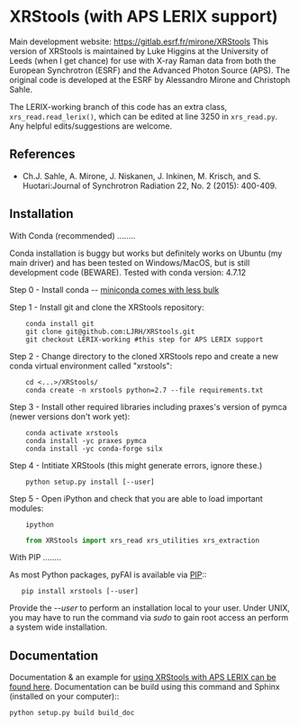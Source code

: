 XRStools (with APS LERIX support)
===========================================

Main development website: https://gitlab.esrf.fr/mirone/XRStools
This version of XRStools is maintained by Luke Higgins at the University of Leeds (when I get chance) for use with X-ray Raman data from both the European Synchrotron (ESRF) and the Advanced Photon Source (APS). The original code is developed at the ESRF by Alessandro Mirone and Christoph Sahle.

The LERIX-working branch of this code has an extra class, `xrs_read.read_lerix()`, which can be edited at line  3250 in `xrs_read.py`. Any helpful edits/suggestions are welcome.

References
----------

* Ch.J. Sahle, A. Mirone, J. Niskanen, J. Inkinen, M. Krisch, and S. Huotari:Journal of Synchrotron Radiation 22, No. 2 (2015): 400-409.

Installation
------------

With Conda (recommended)
........

Conda installation is buggy but works but definitely works on Ubuntu (my main driver) and has been tested on Windows/MacOS, but is still development code (BEWARE). Tested with conda version: 4.7.12

Step 0 - Install conda -- [miniconda comes with less bulk](https://conda.io/en/latest/miniconda.html)

Step 1 - Install git and clone the XRStools repository:

```shell
    conda install git
    git clone git@github.com:LJRH/XRStools.git
    git checkout LERIX-working #this step for APS LERIX support
```

Step 2 - Change directory to the cloned XRStools repo and create a new conda virtual environment called "xrstools":

```shell
    cd <...>/XRStools/
    conda create -n xrstools python=2.7 --file requirements.txt
```

Step 3 - Install other required libraries including praxes's version of pymca (newer versions don't work yet):

```shell
    conda activate xrstools
    conda install -yc praxes pymca
    conda install -yc conda-forge silx
```

Step 4 - Intitiate XRStools (this might generate errors, ignore these.)

```shell
    python setup.py install [--user]
```

Step 5 - Open iPython and check that you are able to load important modules:

```shell
    ipython
```

```python
    from XRStools import xrs_read xrs_utilities xrs_extraction
```

With PIP
........

As most Python packages, pyFAI is available via [PIP](https://pip.pypa.io/en/stable/)::
```shell
   pip install xrstools [--user]
```
Provide the *--user* to perform an installation local to your user.
Under UNIX, you may have to run the command via *sudo* to gain root access an
perform a system wide installation.



Documentation
-------------

Documentation & an example for [using XRStools with APS LERIX can be found here](https://github.com/LJRH/XRStools/tree/LERIX-working/LERIX-Guide).
Documentation can be build using this command and Sphinx (installed on your computer)::

    python setup.py build build_doc
